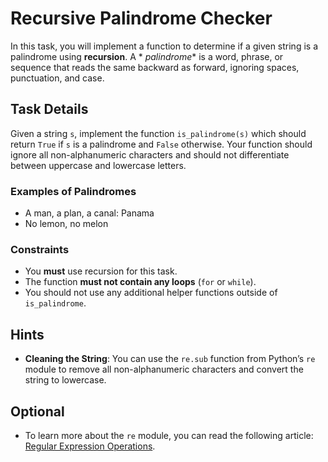 # Recursive Palindrome Checker

In this task, you will implement a function to determine if a given string is a palindrome using **recursion**. A *
*palindrome** is a word, phrase, or sequence that reads the same backward as forward, ignoring spaces, punctuation, and
case.

## Task Details

Given a string `s`, implement the function `is_palindrome(s)` which should return `True` if `s` is a palindrome and
`False` otherwise. Your function should ignore all non-alphanumeric characters and should not differentiate between
uppercase and lowercase letters.

### Examples of Palindromes

- A man, a plan, a canal: Panama
- No lemon, no melon

### Constraints

- You **must** use recursion for this task.
- The function **must not contain any loops** (`for` or `while`).
- You should not use any additional helper functions outside of `is_palindrome`.

## Hints

- **Cleaning the String**: You can use the `re.sub` function from Python’s `re` module to remove all non-alphanumeric
  characters and convert the string to lowercase.

## Optional

- To learn more about the `re` module, you can read the following
  article: [Regular Expression Operations](https://docs.python.org/3/library/re.html).
